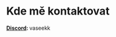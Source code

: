 <h1><b>Kde mě kontaktovat</b></h1>
<p><b><a href="https://discordapp.com/users/493340712105017344">Discord</a>: </b>vaseekk</p>
